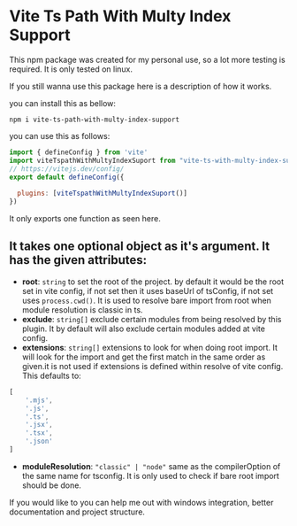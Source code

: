 # Vite Ts Path With Multy Index Support

This npm package was created for my personal use, so a lot more testing is required. It is only tested on linux.

If you still wanna use this package here is a description of how it works.

you can install this as bellow:
```properties
npm i vite-ts-path-with-multy-index-support
```

you can use this as follows:
```js
import { defineConfig } from 'vite'
import viteTspathWithMultyIndexSuport from "vite-ts-with-multy-index-support"
// https://vitejs.dev/config/
export default defineConfig({
  
  plugins: [viteTspathWithMultyIndexSuport()]
})

```
It only exports one function as seen here.
## It takes one optional object as it's argument. It has the given attributes:
- **root**: ```string``` to set the root of the project. by default it would be the root set in vite config, if not set then it uses baseUrl of tsConfig, if not set uses ```process.cwd()```. It is used to resolve bare import from root when module resolution is classic in ts.
- **exclude**: ```string[]```  exclude certain modules from being resolved by this plugin. It by default will also exclude certain modules added at vite config.
- **extensions**: ```string[]``` extensions to look for when doing root import. It will look for the import and get the first match in the same order as given.it is not used if extensions is defined within resolve of vite config. This defaults to:
```js
[
    '.mjs',
    '.js',
    '.ts',
    '.jsx',
    '.tsx',
    '.json'
]
```
- **moduleResolution**: ```"classic" | "node"``` same as the compilerOption of  the same name for tsconfig. It is only used to check if bare root import should be done.

If you would like to you can help me out with windows integration, better documentation and project structure.
